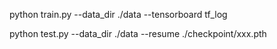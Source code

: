 python train.py --data_dir ./data --tensorboard tf_log

python test.py --data_dir ./data --resume ./checkpoint/xxx.pth
